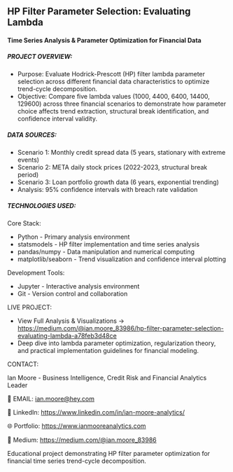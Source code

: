 ## HP Filter Parameter Selection: Evaluating Lambda

#### Time Series Analysis & Parameter Optimization for Financial Data

##### PROJECT OVERVIEW:

- Purpose: Evaluate Hodrick-Prescott (HP) filter lambda parameter selection across different financial data characteristics to optimize trend-cycle decomposition.
- Objective: Compare five lambda values (1000, 4400, 6400, 14400, 129600) across three financial scenarios to demonstrate how parameter choice affects trend extraction, structural break identification, and confidence interval validity.

##### DATA SOURCES:

- Scenario 1: Monthly credit spread data (5 years, stationary with extreme events)
- Scenario 2: META daily stock prices (2022-2023, structural break period)
- Scenario 3: Loan portfolio growth data (6 years, exponential trending)
- Analysis: 95% confidence intervals with breach rate validation

##### TECHNOLOGIES USED:

Core Stack:

- Python - Primary analysis environment
- statsmodels - HP filter implementation and time series analysis
- pandas/numpy - Data manipulation and numerical computing
- matplotlib/seaborn - Trend visualization and confidence interval plotting

Development Tools:

- Jupyter - Interactive analysis environment
- Git - Version control and collaboration

LIVE PROJECT:
- View Full Analysis & Visualizations → https://medium.com/@ian.moore_83986/hp-filter-parameter-selection-evaluating-lambda-a78feb3d48ce
- Deep dive into lambda parameter optimization, regularization theory, and practical implementation guidelines for financial modeling.

CONTACT:

Ian Moore - Business Intelligence, Credit Risk and Financial Analytics Leader

📧 EMAIL: ian.moore@hey.com

💼 LinkedIn: https://www.linkedin.com/in/ian-moore-analytics/

🌐 Portfolio: https://www.ianmooreanalytics.com

📖 Medium: https://medium.com/@ian.moore_83986

Educational project demonstrating HP filter parameter optimization for financial time series trend-cycle decomposition.